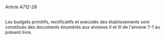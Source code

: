 ###### Article A712-28

Les budgets primitifs, rectificatifs et exécutés des établissements sont constitués des documents énumérés aux annexes II et III de l'annexe 7-1 au présent livre.


